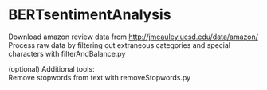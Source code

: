 # BERTsentimentAnalysis

Download amazon review data from http://jmcauley.ucsd.edu/data/amazon/ <br />
Process raw data by filtering out extraneous categories and special characters with filterAndBalance.py







(optional) Additional tools: <br />
Remove stopwords from text with removeStopwords.py

